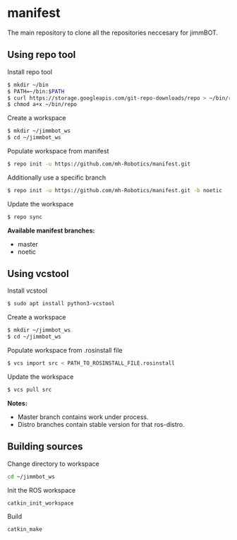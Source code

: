 # manifest
The main repository to clone all the repositories neccesary for jimmBOT.

## Using repo tool 

Install repo tool
```bash
$ mkdir ~/bin
$ PATH=~/bin:$PATH
$ curl https://storage.googleapis.com/git-repo-downloads/repo > ~/bin/repo
$ chmod a+x ~/bin/repo
```

Create a workspace
```bash
$ mkdir ~/jimmbot_ws
$ cd ~/jimmbot_ws
```

Populate workspace from manifest
```bash
$ repo init -u https://github.com/mh-Robotics/manifest.git
```

Additionally use a specific branch
```bash
$ repo init -u https://github.com/mh-Robotics/manifest.git -b noetic
```

Update the workspace
```bash
$ repo sync
```

**Available manifest branches:**
* master
* noetic

## Using vcstool

Install vcstool
```bash
$ sudo apt install python3-vcstool
```

Create a workspace
```bash
$ mkdir ~/jimmbot_ws
$ cd ~/jimmbot_ws
```

Populate workspace from .rosinstall file
```bash
$ vcs import src < PATH_TO_ROSINSTALL_FILE.rosinstall
```

Update the workspace
```bash
$ vcs pull src
```

**Notes:**
- Master branch contains work under process.
- Distro branches contain stable version for that ros-distro.

## Building sources

Change directory to workspace
```bash
cd ~/jimmbot_ws
```

Init the ROS workspace
```bash
catkin_init_workspace
```

Build
```
catkin_make
```